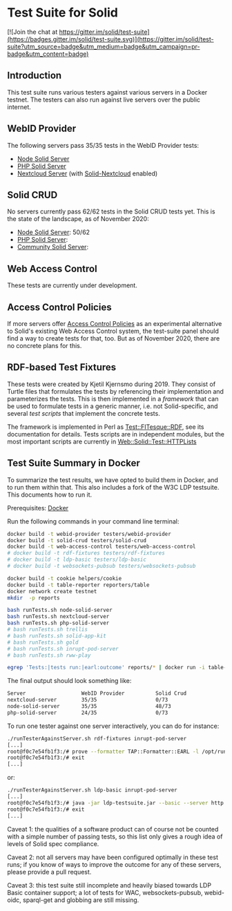 # Test Suite for Solid

[![Join the chat at https://gitter.im/solid/test-suite](https://badges.gitter.im/solid/test-suite.svg)](https://gitter.im/solid/test-suite?utm_source=badge&utm_medium=badge&utm_campaign=pr-badge&utm_content=badge)

## Introduction

This test suite runs various testers against various servers in a
Docker testnet. The testers can also run against live servers over
the public internet.

## WebID Provider

The following servers pass 35/35 tests in the WebID Provider tests:

* [Node Solid Server](https://github.com/solid/node-solid-server)
* [PHP Solid Server](https://github.com/pdsinterop/php-solid-server)
* [Nextcloud Server](https://github.com/nextcloud/server) (with [Solid-Nextcloud](https://github.com/pdsinterop/solid-nextcloud) enabled)

## Solid CRUD

No servers currently pass 62/62 tests in the Solid CRUD tests yet. This is
the state of the landscape, as of November 2020:

* [Node Solid Server](https://github.com/solid/node-solid-server): 50/62
* [PHP Solid Server](https://github.com/pdsinterop/php-solid-server):
* [Community Solid Server](https://github.com/solid/community-server):

## Web Access Control

These tests are currently under development.

## Access Control Policies

If more servers offer [Access Control Policies](https://github.com/solid/authorization-panel/blob/master/proposals/acp/index.md) as an experimental alternative to Solid's existing Web Access Control
system, the test-suite panel should find a way to create tests for that, too. But as of November 2020,
there are no concrete plans for this.

## RDF-based Test Fixtures

These tests were created by Kjetil Kjernsmo during 2019. They
consist of Turtle files that formulates the tests by referencing
their implementation and parameterizes the tests. This is then
implemented in a *framework* that can be used to formulate tests in a
generic manner, i.e. not Solid-specific, and several *test scripts*
that implement the concrete tests.

The framework is implemented in Perl as
[Test::FITesque::RDF](https://metacpan.org/pod/Test::FITesque::RDF),
see its documentation for details. Tests scripts are in independent
modules, but the most important scripts are currently in
[Web::Solid::Test::HTTPLists](https://metacpan.org/pod/Web::Solid::Test::HTTPLists)

## Test Suite Summary in Docker

To summarize the test results, we have opted to build them in Docker,
and to run them within that. This also includes a fork of the W3C LDP
testsuite. This documents how to run it.

Prerequisites: [Docker](https://docs.docker.com/install/)

Run the following commands in your command line terminal:

```sh
docker build -t webid-provider testers/webid-provider
docker build -t solid-crud testers/solid-crud
docker build -t web-access-control testers/web-access-control
# docker build -t rdf-fixtures testers/rdf-fixtures
# docker build -t ldp-basic testers/ldp-basic
# docker build -t websockets-pubsub testers/websockets-pubsub

docker build -t cookie helpers/cookie
docker build -t table-reporter reporters/table
docker network create testnet
mkdir  -p reports

bash runTests.sh node-solid-server
bash runTests.sh nextcloud-server
bash runTests.sh php-solid-server
# bash runTests.sh trellis
# bash runTests.sh solid-app-kit
# bash runTests.sh gold
# bash runTests.sh inrupt-pod-server
# bash runTests.sh rww-play

egrep 'Tests:|tests run:|earl:outcome' reports/* | docker run -i table-reporter
```
The final output should look something like:
```sh
Server              	WebID Provider      	Solid Crud          	Web Access Control  
nextcloud-server    	35/35               	0/73                	0/0                 
node-solid-server   	35/35               	48/73               	0/0                 
php-solid-server    	24/35               	0/73                	0/0                 
```

To run one tester against one server interactively, you can do for instance:
```sh
./runTesterAgainstServer.sh rdf-fixtures inrupt-pod-server
[...]
root@f0c7e54fb1f3:/# prove --formatter TAP::Formatter::EARL -l /opt/run-scripts/
root@f0c7e54fb1f3:/# exit
[...]
```

or:

```sh
./runTesterAgainstServer.sh ldp-basic inrupt-pod-server
[...]
root@f0c7e54fb1f3:/# java -jar ldp-testsuite.jar --basic --server http://server:8080 --test PostContainer
root@f0c7e54fb1f3:/# exit
[...]
```

Caveat 1: the qualities of a software product can of course not be counted with a simple number of passing tests, so this list only gives a rough idea of levels of Solid spec compliance.

Caveat 2: not all servers may have been configured optimally in these test runs; if you know of ways to improve the outcome for any of these servers, please provide a pull request.

Caveat 3: this test suite still incomplete and heavily biased towards LDP Basic container support; a lot of tests for WAC, websockets-pubsub, webid-oidc, sparql-get and globbing are still missing.
